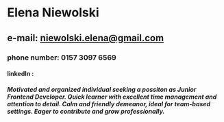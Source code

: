 # Elena Niewolski
## e-mail: niewolski.elena@gmail.com 
### phone number: 0157 3097 6569
#### linkedIn : 
##### Motivated and organized individual seeking a possiton as Junior Frontend Developer. Quick learner with excellent time management and attention to detail. Calm and friendly demeanor, ideal for team-based settings. Eager to contribute and grow professionally.
